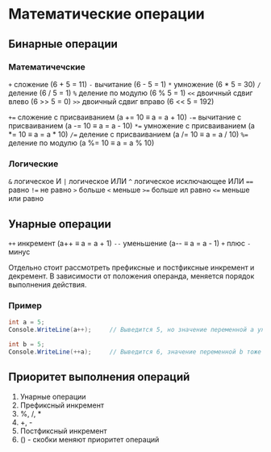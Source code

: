 # Математические операции
## Бинарные операции
### Математичечские
`+` сложение (6 + 5 = 11)
`-`	вычитание (6 - 5 = 1)
`*`	умножение (6 * 5 = 30)
`/`	деление (6 / 5 = 1)
`%`	деление по модулю (6 % 5 = 1)
`<<` двоичный сдвиг влево (6 >> 5 = 0)
`>>` двоичный сдвиг вправо (6 << 5 = 192)

`+=` сложение с присваиванием (a += 10 ≡ a = а + 10)
`-=` вычитание с присваиванием (a -= 10 ≡ a = а - 10)
`*=` умножение с присваиванием (a *= 10 ≡ a = а * 10)
`/=` деление с присваиванием (a /= 10 ≡ a = а / 10)
`%=` деление по модулю (a %= 10 ≡ a = а % 10)
### Логические
`&`	логическое И
`|`	логическое ИЛИ
`^`	логическое исключающее ИЛИ
`==`	равно
`!=`	не равно
`>`	больше
`<`	меньше
`>=` больше ил равно
`<=` меньше или равно
## Унарные операции
`++` инкремент (a++ ≡ a = а + 1)
`--` уменьшение (a-- ≡ a = а - 1)
`+` плюс
`-` минус

Отдельно стоит рассмотреть префиксные и постфиксные инкремент и декремент.
В зависимости от положения операнда, меняется порядок выполнения действия.
### Пример
```csharp
int a = 5;
Console.WriteLine(a++);     // Выведится 5, но значение переменной a уже будет равно 6

int b = 5;
Console.WriteLine(++a);     // Выведится 6, значение переменной b тоже будет равно 6.
```
## Приоритет выполнения операций
1) Унарные операции
2) Префиксный инкремент
3) %, /, * 
4) +, -
5) Постфиксный инкремент
6) () - скобки меняют приоритет операций